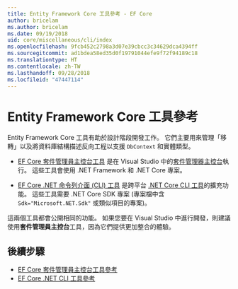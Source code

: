 ```yaml
---
title: Entity Framework Core 工具參考 - EF Core
author: bricelam
ms.author: bricelam
ms.date: 09/19/2018
uid: core/miscellaneous/cli/index
ms.openlocfilehash: 9fcb452c2798a3d07e39cbcc3c34629dca4394ff
ms.sourcegitcommit: ad1bdea58ed35d0f19791044efe9f72f94189c18
ms.translationtype: HT
ms.contentlocale: zh-TW
ms.lasthandoff: 09/28/2018
ms.locfileid: "47447114"
---
```

# <a name="entity-framework-core-tools-reference"></a>Entity Framework Core 工具參考

Entity Framework Core 工具有助於設計階段開發工作。 它們主要用來管理「移轉」以及將資料庫結構描述反向工程以支援 `DbContext` 和實體類型。

* [EF Core 套件管理員主控台工具](powershell.md) 是在 Visual Studio 中的[套件管理器主控台](https://docs.microsoft.com/nuget/tools/package-manager-console)執行。 這些工具會使用 .NET Framework 和 .NET Core 專案。

* [EF Core .NET 命令列介面 (CLI) 工具](dotnet.md) 是跨平台 [.NET Core CLI 工具](https://docs.microsoft.com/dotnet/core/tools/)的擴充功能。 這些工具需要 .NET Core SDK 專案 (專案檔中含 `Sdk="Microsoft.NET.Sdk"` 或類似項目的專案)。

這兩個工具都會公開相同的功能。 如果您要在 Visual Studio 中進行開發，則建議使用**套件管理員主控台**工具，因為它們提供更加整合的體驗。

## <a name="next-steps"></a>後續步驟

* [EF Core 套件管理員主控台工具參考](powershell.md)
* [EF Core .NET CLI 工具參考](dotnet.md)
